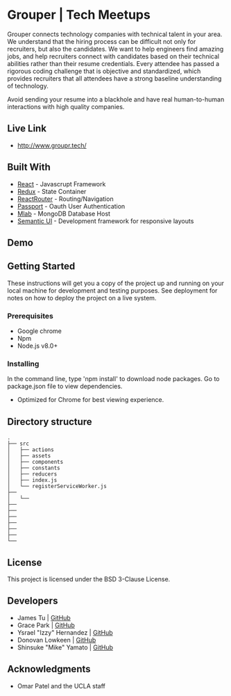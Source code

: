 # Grouper | Tech Meetups
Grouper connects technology companies with technical talent in your area. We understand that the hiring process can be difficult not only for recruiters, but also the candidates. We want to help engineers find amazing jobs, and help recruiters connect with candidates based on their technical abilities rather than their resume credentials. Every attendee has passed a rigorous coding challenge that is objective and standardized, which provides recruiters that all attendees have a strong baseline understanding of technology.

Avoid sending your resume into a blackhole and have real human-to-human interactions with high quality companies.

## Live Link
 - http://www.groupr.tech/

## Built With
* [React](https://reactjs.org/docs/hello-world.html) - Javascrupt Framework
* [Redux](https://redux.js.org/) - State Container
* [ReactRouter](https://github.com/ReactTraining/react-router) - Routing/Navigation
* [Passport](http://www.passportjs.org/) - Oauth User Authentication
* [Mlab](https://mlab.com/) - MongoDB Database Host
* [Semantic UI](https://react.semantic-ui.com/) - Development framework for responsive layouts

## Demo
<!--  <img src="" width="85%" height="85%">  -->

## Getting Started
These instructions will get you a copy of the project up and running on your local machine for development and testing purposes. See deployment for notes on how to deploy the project on a live system.

### Prerequisites

* Google chrome
* Npm 
* Node.js v8.0+

### Installing

In the command line, type 'npm install' to download node packages. Go to package.json file to view dependencies.
- Optimized for Chrome for best viewing experience.

## Directory structure
```none
.
├── src			 
│   ├── actions
│   ├── assets
│   ├── components
│   ├── constants
│   ├── reducers
│   ├── index.js
│   └── registerServiceWorker.js
├── 
│   └── 
├──                 
├──  
├── 
├── 
├── 
├──          
└──               
```


## License
This project is licensed under the BSD 3-Clause License.

## Developers
- James Tu | [GitHub](https://github.com/jmsjtu)
- Grace Park | [GitHub](https://github.com/gracepark)
- Ysrael "Izzy" Hernandez | [GitHub](https://github.com/ykeanu)
- Donovan Lowkeen | [GitHub](https://github.com/dlowkeen)
- Shinsuke "Mike" Yamato | [GitHub](https://github.com/mikeyamato)

## Acknowledgments
* Omar Patel and the UCLA staff
